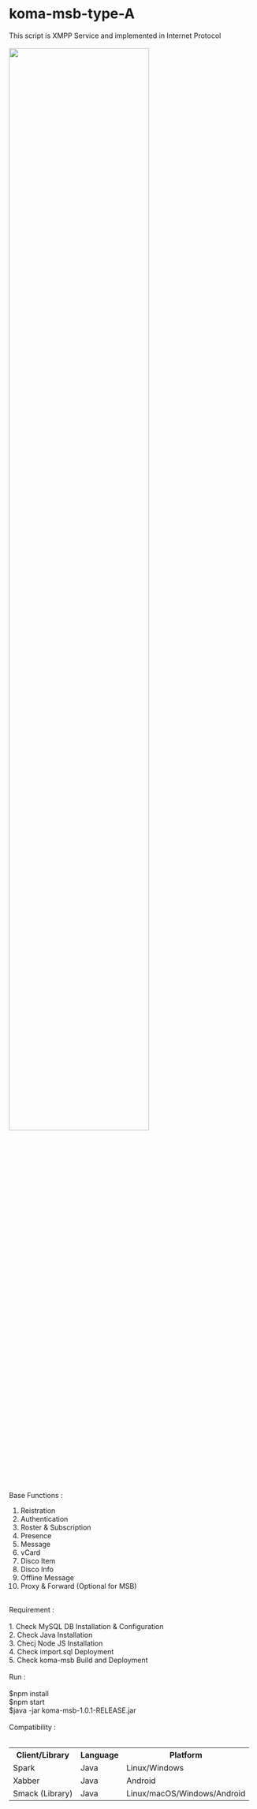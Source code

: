 # koma-msb-type-A
This script is XMPP Service and implemented in Internet Protocol<br>
<br/>
<img src="https://user-images.githubusercontent.com/15040338/87261174-6afdf200-c4df-11ea-84d2-aee2fbe2eee0.JPG" width="75%"></img> 
<br />
Base Functions : <br/>
1. Reistration <br/>
2. Authentication <br/>
3. Roster & Subscription <br/>
4. Presence <br/>
5. Message <br/>
6. vCard <br/>
7. Disco Item <br/>
8. Disco Info <br/>
9. Offline Message <br/>
10. Proxy & Forward (Optional for MSB) <br/>
<br/>
Requirement : <br/>
<br/>
1. Check MySQL DB Installation & Configuration <br/>
2. Check Java Installation <br/>
3. Checj Node JS Installation <br/>
4. Check import.sql Deployment <br/>
5. Check koma-msb Build and Deployment <br/>
<br/>
Run : <br/>
<br/>
  $npm install <br/>
  $npm start <br/>
  $java -jar koma-msb-1.0.1-RELEASE.jar <br/>
<br/>
Compatibility : <br/>
<br/>
<table>
<tr><th>Client/Library</th><th>Language</th><th>Platform</th></tr>
<tr><td>Spark</td><td>Java</td><td>Linux/Windows</td></tr>
<tr><td>Xabber</td><td>Java</td><td>Android</td></tr>
<tr><td>Smack (Library)</td><td>Java</td><td>Linux/macOS/Windows/Android</td></tr>
</table>
<br/>
